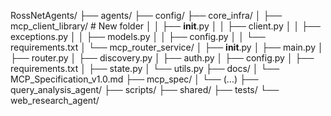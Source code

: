 RossNetAgents/
├── agents/
├── config/
├── core_infra/
│   ├── mcp_client_library/ # New folder
│   │   ├── __init__.py
│   │   ├── client.py
│   │   ├── exceptions.py
│   │   ├── models.py
│   │   ├── config.py
│   │   └── requirements.txt
│   └── mcp_router_service/
│       ├── __init__.py
│       ├── main.py
│       ├── router.py
│       ├── discovery.py
│       ├── auth.py
│       ├── config.py
│       ├── requirements.txt
│       ├── state.py
│       └── utils.py
├── docs/
│   └── MCP_Specification_v1.0.md
├── mcp_spec/
│   └── (...)
├── query_analysis_agent/
├── scripts/
├── shared/
├── tests/
└── web_research_agent/